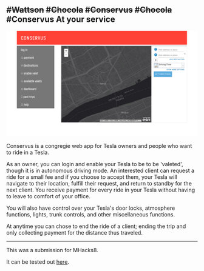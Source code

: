 #<strike>Wattson</strike>
#<strike>Chocola</strike>
#<strike>Conservus</strike>
#<strike>Chocola</strike>
#Conservus
At your service
-----

![actually working!](./conservus_home.png)

Conservus is a congregie web app for Tesla owners and people who want to ride in a Tesla.

As an owner, you can login and enable your Tesla to be to be 'valeted', though it is in autonomous driving mode. An interested client can request a ride for a small fee and if you choose to accept them, your Tesla will navigate to their location, fulfill their request, and return to standby for the next client. You receive payment for every ride in your Tesla without having to leave to comfort of your office.

You will also have control over your Tesla's door locks, atmosphere functions, lights, trunk controls, and other miscellaneous functions.

At anytime you can chose to end the ride of a client; ending the trip and only collecting payment for the distance thus traveled.

-----

This was a submission for MHacks8.

It can be tested out [here](http://45.33.86.221:3000).
